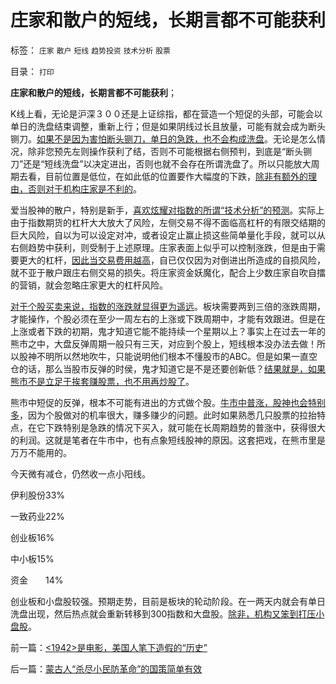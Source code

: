 # 庄家和散户的短线，长期言都不可能获利

标签： `庄家` `散户` `短线` `趋势投资` `技术分析` `股票` 

目录： `打印`

**庄家和散户的短线，长期言都不可能获利**；

K线上看，无论是沪深３００还是上证综指，都在营造一个短促的头部，可能会以单日的洗盘结束调整，重新上行；但是如果阴线过长且放量，可能有就会成为断头铡刀。[如果不是因为害怕断头铡刀，单日的急跌，也不会构成洗盘](../../../2012/12/21/牛熊中有所区别的补涨补跌及后续行情；郭树清“严打散庄”.md)。无论是怎么情况，除非您预先左则操作获利了结，否则不可能根据右侧预判，到底是“断头铡刀”还是“短线洗盘”以决定进出，否则也就不会存在所谓洗盘了。所以只能放大周期去看，目前位置是低位，在如此低的位置要作大幅度的下跌，[除非有额外的理由，否则对于机构庄家是不利的](../../../2012/11/27/指数期货证伪了对散户的妖魔化之“散户市”.md)。

爱当股神的散户，特别是新手，[喜欢炫耀对指数的所谓“技术分析”的预测](../../../2011/12/19/道德股神“唱衰股民”为虎作伥掩盖了政策釜底抽薪.md)。实际上由于指数期货的杠杆大大放大了风险，左侧交易不得不面临高杠杆的有限交结期的巨大风险，自以为可以设定对冲，或者设定止赢止损这些简单量化手段，就可以从右侧趋势中获利，则受制于上述原理。庄家表面上似乎可以控制涨跌，但是由于需要更大的杠杆，[因此当交易费用越高](../../../2012/11/30/股神操盘手多是“五无”股神，股神秘笈早就失效了.md)，自已仅仅因为对倒进出所造成的自损风险，就不亚于散户跟庄右侧交易的损失。将庄家资金妖魔化，配合上少数庄家自吹自擂的营销，就会忽略庄家更大的杠杆风险。

[对于个股买卖来说，指数的涨跌就显得更为遥远](../../../2012/1/7/“选择命运盒子的技术”和“打破命运盒子的科学”.md)。板块需要两到三倍的涨跌周期，才能操作，个股必须在至少一周左右的上涨或下跌周期中，才能有效跟进。但是在上涨或者下跌的初期，鬼才知道它能不能持续一个星期以上？事实上在过去一年的熊市之中，大盘反弹周期一般只有三天，对应到个股上，短线根本没办法去做！所以股神不明所以然地吹牛，只能说明他们根本不懂股市的ABC。但是如果一直空仓的话，那么当股市反弹的时侯，鬼才知道它是不是还要创新低？[结果就是，如果熊市不是立足于挨套赚股票，也不用再炒股了](../../../2012/11/20/资本主义让宏观权力见财起心，持续破坏价格边际——&gt;大熊市！.md)。

熊市中短促的反弹，根本不可能有进出的方式做个股。[牛市中普涨，股神也会特别多](../../../2007/9/6/股市是一个量子世界，符合测不准原理.md)，因为个股做对的机率很大，赚多赚少的问题。此时如果熟悉几只股票的拉抬特点，在它下跌特别是急跌的情况下买入，就可能在长周期趋势的普涨中，获得很大的利润。这就是笔者在牛市中，也有点象短线股神的原因。这套把戏，在熊市里是万万不能用的。

今天微有减仓，仍然收一点小阳线。

伊利股份33%

一致药业22%

创业板16%

中小板15%

资金　　14%

创业板和小盘股较强。预期走势，目前是板块的轮动阶段。在一两天内就会有单日洗盘出现，然后热点就会重新转移到300指数和大盘股。[除非，机构又笨到打压小盘股](../../../2012/4/24/强盗逻辑正在制造空前的金融危机和经济危机.md)。

前一篇：[&lt;1942&gt;是电影，美国人笔下造假的“历史”](../../../2013/1/8/&lt;1942&gt;是电影，美国人笔下造假的“历史”.md)

后一篇：[蒙古人“杀尽小民防革命”的国策简单有效](../../../2013/1/9/蒙古人“杀尽小民防革命”的国策简单有效.md)